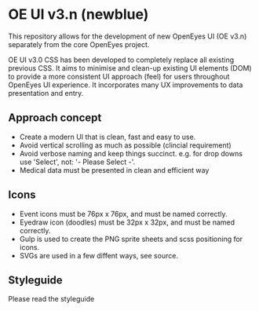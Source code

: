 # OE UI v3.n (newblue)

This repository allows for the development of new OpenEyes UI (OE v3.n) separately from the core OpenEyes project.

OE UI v3.0 CSS has been developed to completely replace all existing previous CSS. It aims to minimise and clean-up existing UI elements (DOM) to provide a more consistent UI approach (feel) for users throughout OpenEyes UI experience. It incorporates many UX improvements to data presentation and entry. 

## Approach concept

* Create a modern UI that is clean, fast and easy to use. 
* Avoid vertical scrolling as much as possible (clincial requirement)
* Avoid verbose naming and keep things succinct. e.g. for drop downs use 'Select', not: '- Please Select -'. 
* Medical data must be presented in clean and efficient way

## Icons

* Event icons must be 76px x 76px, and must be named correctly. 
* Eyedraw icon (doodles) must be 32px x 32px, and must be named correctly.
* Gulp is used to create the PNG sprite sheets and scss positioning for icons.
* SVGs are used in a few diffent ways, see source.


## Styleguide

Please read the styleguide
